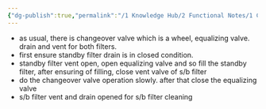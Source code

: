 ```yaml
---
{"dg-publish":true,"permalink":"/1 Knowledge Hub/2 Functional Notes/1 Career Notes/3 TSTPS Kaniha Technical Notes/C Reports, LMIs, Checklists/MOT Filter Changeover/","noteIcon":""}
---
```


- as usual, there is changeover valve which is a wheel, equalizing valve. drain and vent for both filters.
- first ensure standby filter drain is in closed condition.
- standby filter vent open, open equalizing valve and so fill the standby filter, after ensuring of filling, close vent valve of s/b filter
- do the changeover valve operation slowly. after that close the equalizing valve
- s/b filter vent and drain opened for s/b filter cleaning